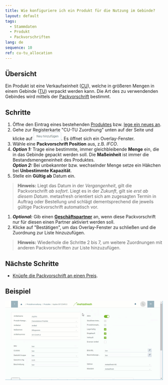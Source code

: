 ```yaml
---
title: Wie konfiguriere ich ein Produkt für die Nutzung im Gebinde?
layout: default
tags:
  - Stammdaten
  - Produkt
  - Packvorschriften
lang: de
sequence: 10
ref: cu-tu_allocation
---
```


## Übersicht
Ein Produkt ist eine Verkaufseinheit ([CU](Handling_Unit_System)), welche in größeren Mengen in einem Gebinde ([TU](Handling_Unit_System)) verpackt werden kann. Die Art des zu verwendenden Gebindes wird mittels der [Packvorschrift](Packvorschrift_erstellen) bestimmt.

## Schritte
1. Öffne den Eintrag eines bestehenden [Produktes](Menu) bzw. [lege ein neues an](NeuesProdukt).
1. Gehe zur Registerkarte "CU-TU Zuordnung" unten auf der Seite und klicke auf !["Neu hinzufügen"](assets/Neu_hinzufuegen_Button.png). Es öffnet sich ein Overlay-Fenster.
1. Wähle eine **Packvorschrift Position** aus, z.B. *IFCO*.
1. ***Option 1:*** Trage eine bestimmte, immer gleichbleibende **Menge** ein, die in das Gebinde gepackt werden soll. Die **Maßeinheit** ist immer die Bestandsmengeneinheit des Produktes.<br>
***Option 2:*** Bei unbekannter bzw. wechselnder Menge setze ein Häkchen bei **Unbestimmte Kapazität**.
1. Stelle ein **Gültig ab** Datum ein.
 >**Hinweis:** Liegt das Datum in der *Vergangenheit*, gilt die Packvorschrift *ab sofort*. Liegt es in der *Zukunft*, gilt sie *erst ab diesem Datum*. metasfresh orientiert sich am zugesagten Termin in Auftrag oder Bestellung und schlägt dementsprechend die jeweils gültige Packvorschrift automatisch vor.

1. ***Optional:*** Gib einen [**Geschäftspartner**](Neuer_Geschaeftspartner) an, wenn diese Packvorschrift nur für diesen einen Partner aktiviert werden soll.
1. Klicke auf "Bestätigen", um das Overlay-Fenster zu schließen und die Zuordnung zur Liste hinzuzufügen.
 >**Hinweis:** Wiederhole die Schritte 2 bis 7, um weitere Zuordnungen mit anderen Packvorschriften zur Liste hinzuzufügen.

## Nächste Schritte
- [Knüpfe die Packvorschrift an einen Preis](Packvorschrift_Preis_anhaengen).

## Beispiel
![](assets/CU-TU_Zuordnung.gif)
